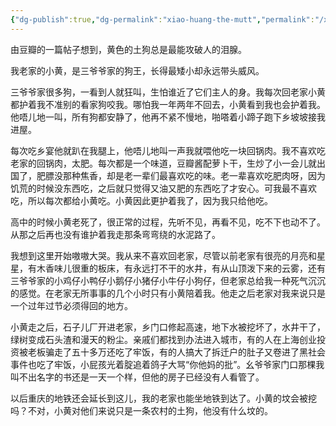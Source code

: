 ```yaml
---
{"dg-publish":true,"dg-permalink":"xiao-huang-the-mutt","permalink":"/xiao-huang-the-mutt/"}
---
```



由豆瓣的一篇帖子想到，黄色的土狗总是最能攻破人的泪腺。

我老家的小黄，是三爷爷家的狗王，长得最矮小却永远带头威风。

三爷爷家很多狗，一看到人就狂叫，生怕谁近了它们主人的身。我每次回老家小黄都护着我不准别的看家狗咬我。哪怕我一年两年不回去，小黄看到我也会护着我。他唔儿地一叫，所有狗都安静了，他再不紧不慢地，啪嗒着小蹄子跑下乡坡坡接我进屋。

每次吃乡宴他就趴在我腿上，他唔儿地叫一声我就喂他吃一块回锅肉。我不喜欢吃老家的回锅肉，太肥。每次都是一个味道，豆瓣酱配萝卜干，生炒了小一会儿就出国了，肥膘没那种焦香，却是老一辈们最喜欢吃的味。老一辈喜欢吃肥肉呀，因为饥荒的时候没东西吃，之后就只觉得又油又肥的东西吃了才安心。可我最不喜欢吃，所以每次都给小黄吃。小黄因此更护着我了，因为我只给他吃。

高中的时候小黄老死了，很正常的过程，先听不见，再看不见，吃不下也动不了。从那之后再也没有谁护着我走那条弯弯绕的水泥路了。

我想到这里开始嗷嗷大哭。我从来不喜欢回老家，尽管以前老家有很亮的月亮和星星，有木香味儿很重的板床，有永远打不干的水井，有从山顶泼下来的云雾，还有三爷爷家的小鸡仔小鸭仔小鹅仔小猪仔小牛仔小狗仔，但老家总给我一种死气沉沉的感觉。在老家无所事事的几个小时只有小黄陪着我。他走之后老家对我来说只是一个过年过节必须得回的地方。

小黄走之后，石子儿厂开进老家，乡门口修起高速，地下水被挖坏了，水井干了，绿树变成石头渣和漫天的粉尘。亲戚们都找到办法进入城市，有的人在上海创业投资被老板骗走了五十多万还吃了牢饭，有的人搞大了拆迁户的肚子又卷进了黑社会事件也吃了牢饭，小屁孩光着腚追着鸽子大骂“你他妈的批”。幺爷爷家门口那棵我叫不出名字的书还是一天一个样，但他的房子已经没有人看管了。

以后重庆的地铁还会延长到这儿，我的老家也能坐地铁到达了。小黄的坟会被挖吗？不对，小黄对他们来说只是一条农村的土狗，他没有什么坟的。